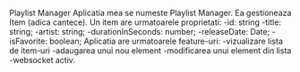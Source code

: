 Playlist Manager
Aplicatia mea se numeste Playlist Manager.
Ea gestioneaza Item (adica cantece). Un item are urmatoarele proprietati:
    -id: string
    -title: string;
    -artist: string;
    -durationInSeconds: number;
    -releaseDate: Date;
    -isFavorite: boolean;
Aplicatia are urmatoarele feature-uri:
    -vizualizare lista de item-uri
    -adaugarea unui nou element
    -modificarea unui element din lista
    -websocket activ.